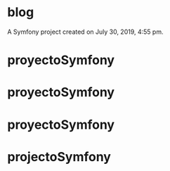blog
====

A Symfony project created on July 30, 2019, 4:55 pm.
# proyectoSymfony
# proyectoSymfony
# proyectoSymfony
# projectoSymfony
